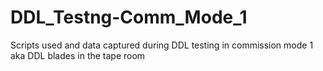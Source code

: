 # DDL_Testng-Comm_Mode_1
Scripts used and data captured during DDL testing in commission mode 1 aka DDL blades in the tape room
